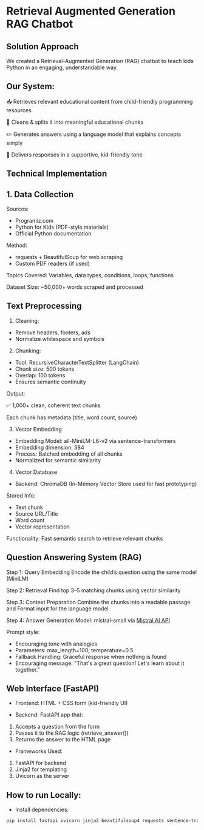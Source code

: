 # Retrieval Augmented Generation RAG Chatbot
## Solution Approach
We created a Retrieval-Augmented Generation (RAG) chatbot to teach kids Python in an engaging, understandable way.

## Our System:
📥 Retrieves relevant educational content from child-friendly programming resources

🧽 Cleans & splits it into meaningful educational chunks

✏️ Generates answers using a language model that explains concepts simply

🎉 Delivers responses in a supportive, kid-friendly tone

## Technical Implementation
## 1. Data Collection

Sources:
* Programiz.com
* Python for Kids (PDF-style materials)
* Official Python documentation

Method:
* requests + BeautifulSoup for web scraping
* Custom PDF readers (if used)

Topics Covered: Variables, data types, conditions, loops, functions

Dataset Size: ~50,000+ words scraped and processed

## Text Preprocessing
1. Cleaning:
* Remove headers, footers, ads
* Normalize whitespace and symbols
 
2. Chunking:
* Tool: RecursiveCharacterTextSplitter (LangChain)
* Chunk size: 500 tokens
* Overlap: 100 tokens
* Ensures semantic continuity

Output:

✅ 1,000+ clean, coherent text chunks

Each chunk has metadata (title, word count, source)

3. Vector Embedding
* Embedding Model: all-MiniLM-L6-v2 via sentence-transformers
* Embedding dimension: 384
* Process: Batched embedding of all chunks
* Normalized for semantic similarity

4. Vector Database
* Backend: ChromaDB (In-Memory Vector Store used for fast prototyping)

Stored Info:
* Text chunk
* Source URL/Title
* Word count
* Vector representation

Functionality: Fast semantic search to retrieve relevant chunks

## Question Answering System (RAG)
Step 1: Query Embedding
Encode the child’s question using the same model (MiniLM)

Step 2: Retrieval
Find top 3–5 matching chunks using vector similarity

Step 3: Context Preparation
Combine the chunks into a readable passage and Format input for the language model

Step 4: Answer Generation
Model: mistral-small via [Mistral AI API](https://docs.mistral.ai/)

Prompt style:

* Encouraging tone with analogies
* Parameters: max_length=100, temperature=0.5
* Fallback Handling: Graceful response when nothing is found
* Encouraging message: "That's a great question! Let's learn about it together."

## Web Interface (FastAPI)
* Frontend: HTML + CSS form (kid-friendly UI)

* Backend: FastAPI app that:
1. Accepts a question from the form
2. Passes it to the RAG logic (retrieve_answer())
3. Returns the answer to the HTML page

* Frameworks Used:
1. FastAPI for backend
2. Jinja2 for templating
3. Uvicorn as the server

## How to run Locally:
* Install dependencies:
```bash
pip install fastapi uvicorn jinja2 beautifulsoup4 requests sentence-transformers chromadb transformers langchain
